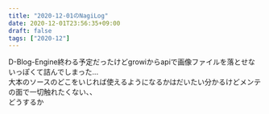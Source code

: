 ```yaml
---
title: "2020-12-01のNagiLog"
date: 2020-12-01T23:56:35+09:00
draft: false
tags: ["2020-12"]
---
```


D-Blog-Engine終わる予定だったけどgrowiからapiで画像ファイルを落とせないっぽくて詰んでしまった...
<br>
大本のソースのどこをいじれば使えるようになるかはだいたい分かるけどメンテの面で一切触れたくない、、
<br>
どうするか